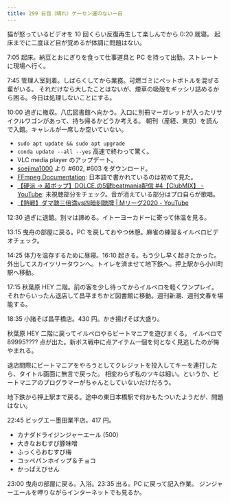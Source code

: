 ```yaml
---
title: 299 日目（晴れ）ゲーセン運のない一日
---
```


猫が怒っているビデオを 10 回くらい反復再生して楽しんでから 0:20 就寝。
起床までに二度ほど目が覚めるが体調に問題はない。

7:05 起床。納豆とおにぎりを食って仕事道具と PC を持って出勤。ストレートに現場へ行く。

7:45 管理人室到着。しばらくしてから業務。可燃ゴミにペットボトルを混ぜる輩がいる。
それだけなら大したことはないが、煙草の吸殻をギッシリ詰めるから困る。今日は処理しないことにする。

10:00 過ぎに撤収。八広図書館へ向かう。入口に別冊マーガレットが入ったリサイクルワゴンがあって、持ち帰るかどうか考える。
朝刊（産経、東京）を読んで入館。キャレルが一席しか空いていない。

* `sudo apt update && sudo apt upgrade`
* `conda update --all --yes` 高速で終わって驚く。
* VLC media player のアップデート。
* [soejima1000] より &#x23;602, &#x23;603 をダウンロード。
* [FFmpeg Documentation](https://www.fixedpoint.jp/ffmpeg/): 日本語で書かれているのは初めて見た。
* [【硬派 → 超ポップ】DOLCE.の5鍵beatmania配信 &#x23;4【ClubMIX】 - YouTube](https://www.youtube.com/watch?v=AVfPeO7NCcE):
  未視聴部分をチェック。音が消えている部分はプロ自らが歌唱。
* [【熱戦】ダマ聴三倍満vs四暗刻聴牌 &#124; Mリーグ2020 - YouTube](https://www.youtube.com/watch?v=B1KIn1zq-2s)

12:30 過ぎに退館。別マは諦める。イトーヨーカドーに寄って体温を見る。

13:15 曳舟の部屋に戻る。PC を戻しておやつ休憩。麻雀の練習＆イルベロビデオチェック。

14:25 体力を温存するために昼寝。16:10 起きる。もう少し早く起きたかった。
外出してスカイツリータウンへ。トイレを済ませて地下鉄へ。押上駅から小川町駅へ移動。

17:15 秋葉原 HEY 二階。前の客を少し待ってからイルベロを軽くワンプレイ。
それからいったん退店して昌平まちかど図書館に移動。週刊新潮、週刊文春を堪能する。

18:35 小諸そば昌平橋店。430 円。かき揚げそば大盛り。

秋葉原 HEY 二階に戻ってイルベロやらビートマニアを遊びまくる。
イルベロで 89995???? 点が出た。新ボス戦中に点アイテム一個を何となく見逃したのが悔やまれる。

退店間際にビートマニアをやろうとしてクレジットを投入してキーを連打したら、タイトル画面に無言で戻った。
相変わらず私のツキは細い。というか、ビートマニアのプログラマーがちゃんとしていないだけだろう。

地下鉄から押上駅まで戻る。途中の東日本橋駅で何かもたついたようだが、問題はない。

22:45 ビッグエー墨田業平店。417 円。

* カナダドライジンジャーエール (500)
* 大きなおむすび豚味噌
* ふっくらおむすび梅
* コッペパンホイップ＆チョコ
* かっぱえびせん

23:00 曳舟の部屋に戻る。入浴。23:35 出る。PC に戻って記入作業。
ジンジャーエールを呷りながらインターネットでも見るか。

[soejima1000]: https://www.youtube.com/user/soejima1000/videos
